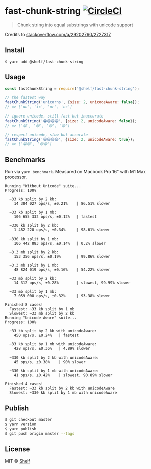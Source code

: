 # fast-chunk-string [![CircleCI](https://img.shields.io/circleci/project/shelfio/fast-chunk-string.svg)](https://circleci.com/gh/shelfio/fast-chunk-string)

> Chunk string into equal substrings with unicode support

Credits to [stackoverflow.com/a/29202760/2727317](https://stackoverflow.com/a/29202760/2727317)

## Install

```
$ yarn add @shelf/fast-chunk-string
```

## Usage

```js
const fastChunkString = require('@shelf/fast-chunk-string');

// the fastest way
fastChunkString('unicorns', {size: 2, unicodeAware: false});
// => ['un', 'ic', 'or', 'ns']

// ignore unicode, still fast but inaccurate
fastChunkString('😀😃😄😁', {size: 2, unicodeAware: false});
// => ['😀', '😃', '😄', '😁']

// respect unicode, slow but accurate
fastChunkString('😀😃😄😁', {size: 2, unicodeAware: true});
// => ['😀😃', '😄😁']
```

## Benchmarks

Run via `yarn benchmark`. Measured on Macbook Pro 16" with M1 Max processor.

```
Running "Without Unicode" suite...
Progress: 100%

  ~33 kb split by 2 kb:
    14 384 027 ops/s, ±0.21%    | 86.51% slower

  ~33 kb split by 1 mb:
    106 655 332 ops/s, ±0.12%   | fastest

  ~330 kb split by 2 kb:
    1 482 220 ops/s, ±0.34%     | 98.61% slower

  ~330 kb split by 1 mb:
    106 442 883 ops/s, ±0.14%   | 0.2% slower

  ~3.3 mb split by 2 kb:
    153 356 ops/s, ±0.19%       | 99.86% slower

  ~3.3 mb split by 1 mb:
    48 824 019 ops/s, ±0.16%    | 54.22% slower

  ~33 mb split by 2 kb:
    14 312 ops/s, ±0.28%        | slowest, 99.99% slower

  ~33 mb split by 1 mb:
    7 059 008 ops/s, ±0.32%     | 93.38% slower

Finished 8 cases!
  Fastest: ~33 kb split by 1 mb
  Slowest: ~33 mb split by 2 kb
Running "Unicode Aware" suite...
Progress: 100%

  ~33 kb split by 2 kb with unicodeAware:
    450 ops/s, ±0.24%   | fastest

  ~33 kb split by 1 mb with unicodeAware:
    428 ops/s, ±0.36%   | 4.89% slower

  ~330 kb split by 2 kb with unicodeAware:
    45 ops/s, ±0.38%    | 90% slower

  ~330 kb split by 1 mb with unicodeAware:
    41 ops/s, ±0.42%    | slowest, 90.89% slower

Finished 4 cases!
  Fastest: ~33 kb split by 2 kb with unicodeAware
  Slowest: ~330 kb split by 1 mb with unicodeAware
```

## Publish

```sh
$ git checkout master
$ yarn version
$ yarn publish
$ git push origin master --tags
```

## License

MIT © [Shelf](https://shelf.io)
